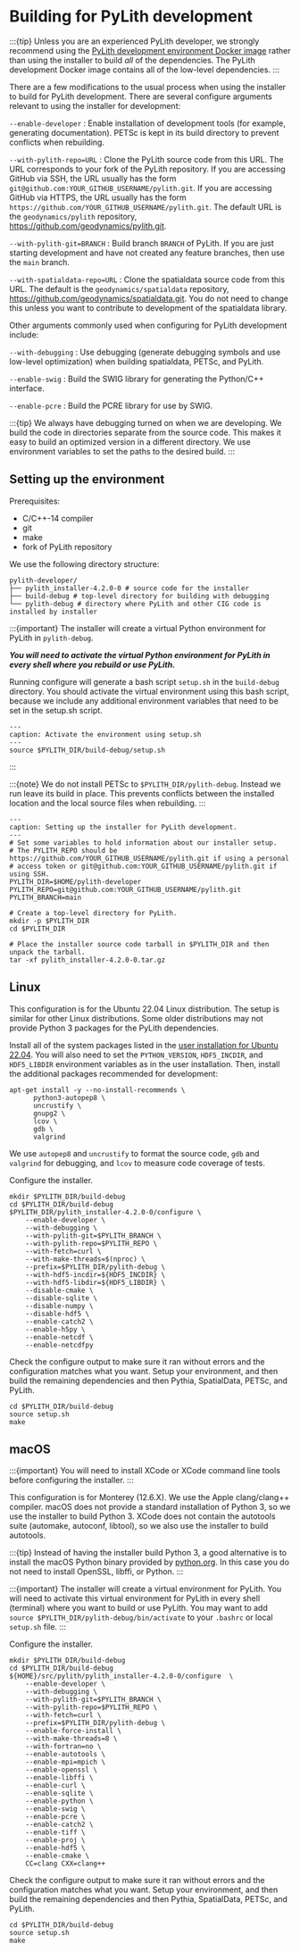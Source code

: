 # Building for PyLith development

:::{tip}
Unless you are an experienced PyLith developer, we strongly recommend using the [PyLith development environment Docker image](docker/index.md) rather than using the installer to build _all_ of the dependencies.
The PyLith development Docker image contains all of the low-level dependencies.
:::

There are a few modifications to the usual process when using the installer to build for PyLith development.
There are several configure arguments relevant to using the installer for development:

`--enable-developer`
: Enable installation of development tools (for example, generating documentation).
PETSc is kept in its build directory to prevent conflicts when rebuilding.

`--with-pylith-repo=URL`
: Clone the PyLith source code from this URL. The URL corresponds to your fork of the PyLith repository. If you are accessing GitHub via SSH, the URL usually has the form `git@github.com:YOUR_GITHUB_USERNAME/pylith.git`. If you are accessing GitHub via HTTPS, the URL usually has the form `https://github.com/YOUR_GITHUB_USERNAME/pylith.git`. The default URL is the `geodynamics/pylith` repository, <https://github.com/geodynamics/pylith.git>.

`--with-pylith-git=BRANCH`
:  Build branch `BRANCH` of PyLith. If you are just starting development and have not created any feature branches, then use the `main` branch.

`--with-spatialdata-repo=URL`
: Clone the spatialdata source code from this URL. The default is the `geodynamics/spatialdata` repository, <https://github.com/geodynamics/spatialdata.git>. You do not need to change this unless you want to contribute to development of the spatialdata library.

Other arguments commonly used when configuring for PyLith development include:

`--with-debugging`
: Use debugging (generate debugging symbols and use low-level optimization) when building spatialdata, PETSc, and PyLith.

`--enable-swig`
: Build the SWIG library for generating the Python/C++ interface.

 `--enable-pcre`
 : Build the PCRE library for use by SWIG.

:::{tip}
We always have debugging turned on when we are developing.
We build the code in directories separate from the source code.
This makes it easy to build an optimized version in a different directory.
We use environment variables to set the paths to the desired build.
:::

## Setting up the environment

Prerequisites:

* C/C++-14 compiler
* git
* make
* fork of PyLith repository

We use the following directory structure:

```{code-block} console
pylith-developer/
├── pylith_installer-4.2.0-0 # source code for the installer
├── build-debug # top-level directory for building with debugging
└── pylith-debug # directory where PyLith and other CIG code is installed by installer
```

:::{important}
The installer will create a virtual Python environment for PyLith in `pylith-debug`.

***You will need to activate the virtual Python environment for PyLith in every shell where you rebuild or use PyLith.***

Running configure will generate a bash script `setup.sh` in the `build-debug` directory.
You should activate the virtual environment using this bash script, because we include any additional environment variables that need to be set in the setup.sh script.

```{code-block} bash
---
caption: Activate the environment using setup.sh
---
source $PYLITH_DIR/build-debug/setup.sh
```

:::

:::{note}
We do not install PETSc to `$PYLITH_DIR/pylith-debug`.
Instead we run leave its build in place.
This prevents conflicts between the installed location and the local source files when rebuilding.
:::

```{code-block} bash
---
caption: Setting up the installer for PyLith development.
---
# Set some variables to hold information about our installer setup.
# The PYLITH_REPO should be https://github.com/YOUR_GITHUB_USERNAME/pylith.git if using a personal
# access token or git@github.com:YOUR_GITHUB_USERNAME/pylith.git if using SSH.
PYLITH_DIR=$HOME/pylith-developer
PYLITH_REPO=git@github.com:YOUR_GITHUB_USERNAME/pylith.git
PYLITH_BRANCH=main

# Create a top-level directory for PyLith.
mkdir -p $PYLITH_DIR
cd $PYLITH_DIR

# Place the installer source code tarball in $PYLITH_DIR and then unpack the tarball.
tar -xf pylith_installer-4.2.0-0.tar.gz
```

## Linux

This configuration is for the Ubuntu 22.04 Linux distribution.
The setup is similar for other Linux distributions.
Some older distributions may not provide Python 3 packages for the PyLith dependencies.

Install all of the system packages listed in the [user installation for Ubuntu 22.04](../configs/ubuntu.md).
You will also need to set the `PYTHON_VERSION`, `HDF5_INCDIR`, and `HDF5_LIBDIR` environment variables as in the user installation.
Then, install the additional packages recommended for development:

```{code-block} console
apt-get install -y --no-install-recommends \
      python3-autopep8 \
      uncrustify \
      gnupg2 \
      lcov \
      gdb \
      valgrind
```

We use `autopep8` and `uncrustify` to format the source code, `gdb` and `valgrind` for debugging, and `lcov` to measure code coverage of tests.

Configure the installer.

```{code-block} bash
mkdir $PYLITH_DIR/build-debug
cd $PYLITH_DIR/build-debug
$PYLITH_DIR/pylith_installer-4.2.0-0/configure \
    --enable-developer \
    --with-debugging \
    --with-pylith-git=$PYLITH_BRANCH \
    --with-pylith-repo=$PYLITH_REPO \
    --with-fetch=curl \
    --with-make-threads=$(nproc) \
    --prefix=$PYLITH_DIR/pylith-debug \
    --with-hdf5-incdir=${HDF5_INCDIR} \
    --with-hdf5-libdir=${HDF5_LIBDIR} \
    --disable-cmake \
    --disable-sqlite \
    --disable-numpy \
    --disable-hdf5 \
    --enable-catch2 \
    --enable-h5py \
    --enable-netcdf \
    --enable-netcdfpy
```

Check the configure output to make sure it ran without errors and the configuration matches what you want.
Setup your environment, and then build the remaining dependencies and then Pythia, SpatialData, PETSc, and PyLith.

```{code-block} bash
cd $PYLITH_DIR/build-debug
source setup.sh
make
```

## macOS

:::{important}
You will need to install XCode or XCode command line tools before configuring the installer.
:::

This configuration is for Monterey (12.6.X).
We use the Apple clang/clang++ compiler.
macOS does not provide a standard installation of Python 3, so we use the installer to build Python 3.
XCode does not contain the autotools suite (automake, autoconf, libtool), so we also use the installer to build autotools.

:::{tip}
Instead of having the installer build Python 3, a good alternative is to install the macOS Python binary provided by [python.org](https://www.python.org/downloads/macos/).
In this case you do not need to install OpenSSL, libffi, or Python.
:::

:::{important}
The installer will create a virtual environment for PyLith.
You will need to activate this virtual environment for PyLith in every shell (terminal) where you want to build or use PyLith.
You may want to add `source $PYLITH_DIR/pylith-debug/bin/activate` to your `.bashrc` or local `setup.sh` file.
:::

Configure the installer.

```{code-block} bash
mkdir $PYLITH_DIR/build-debug
cd $PYLITH_DIR/build-debug
${HOME}/src/pylith/pylith_installer-4.2.0-0/configure  \
    --enable-developer \
    --with-debugging \
    --with-pylith-git=$PYLITH_BRANCH \
    --with-pylith-repo=$PYLITH_REPO \
    --with-fetch=curl \
    --prefix=$PYLITH_DIR/pylith-debug \
    --enable-force-install \
    --with-make-threads=8 \
    --with-fortran=no \
    --enable-autotools \
    --enable-mpi=mpich \
    --enable-openssl \
    --enable-libffi \
    --enable-curl \
    --enable-sqlite \
    --enable-python \
    --enable-swig \
    --enable-pcre \
    --enable-catch2 \
    --enable-tiff \
    --enable-proj \
    --enable-hdf5 \
    --enable-cmake \
    CC=clang CXX=clang++
```

Check the configure output to make sure it ran without errors and the configuration matches what you want.
Setup your environment, and then build the remaining dependencies and then Pythia, SpatialData, PETSc, and PyLith.

```{code-block} bash
cd $PYLITH_DIR/build-debug
source setup.sh
make
```

